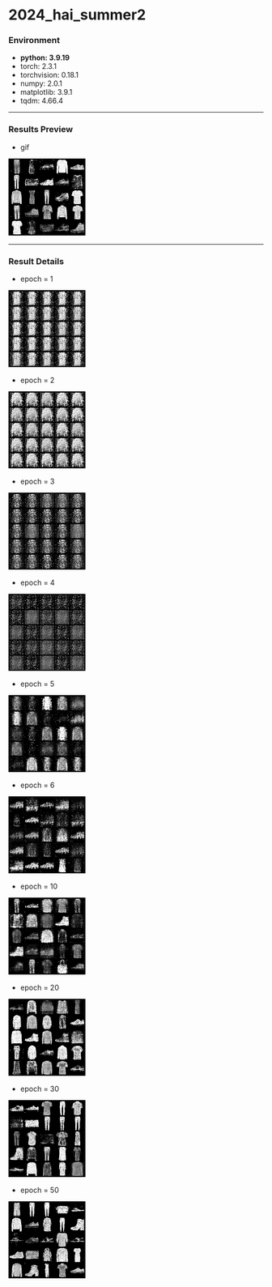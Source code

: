 # 2024_hai_summer2

### Environment
- **python: 3.9.19**
- torch: 2.3.1
- torchvision: 0.18.1
- numpy: 2.0.1
- matplotlib: 3.9.1
- tqdm: 4.66.4

---

### Results Preview

- gif

![](sample_images/out.gif)

---

### Result Details

- epoch = 1

![](sample_images/1.png)

- epoch = 2

![](sample_images/2.png)

- epoch = 3

![](sample_images/3.png)

- epoch = 4

![](sample_images/4.png)

- epoch = 5

![](sample_images/5.png)

- epoch = 6

![](sample_images/6.png)

- epoch = 10

![](sample_images/10.png)

- epoch = 20

![](sample_images/20.png)

- epoch = 30

![](sample_images/30.png)

- epoch = 50

![](sample_images/50.png)
